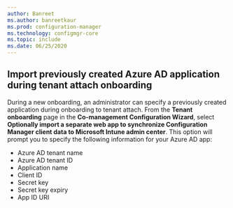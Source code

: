 ```yaml
---
author: Banreet
ms.author: banreetkaur
ms.prod: configuration-manager
ms.technology: configmgr-core
ms.topic: include
ms.date: 06/25/2020
---
```


## <a name="bkmk_aad-app"></a> Import previously created Azure AD application during tenant attach onboarding

During a new onboarding, an administrator can specify a previously created application during onboarding to tenant attach. From the **Tenant onboarding** page in the **Co-management Configuration Wizard**, select **Optionally import a separate web app to synchronize Configuration Manager client data to Microsoft Intune admin center**. This option will prompt you to specify the following information for your Azure AD app:
- Azure AD tenant name
- Azure AD tenant ID
- Application name
- Client ID
- Secret key
- Secret key expiry
- App ID URI
